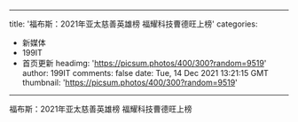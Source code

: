 
---
title: '福布斯：2021年亚太慈善英雄榜 福耀科技曹德旺上榜'
categories: 
 - 新媒体
 - 199IT
 - 首页更新
headimg: 'https://picsum.photos/400/300?random=9519'
author: 199IT
comments: false
date: Tue, 14 Dec 2021 13:21:15 GMT
thumbnail: 'https://picsum.photos/400/300?random=9519'
---

<div>   
福布斯：2021年亚太慈善英雄榜 福耀科技曹德旺上榜  
</div>
            